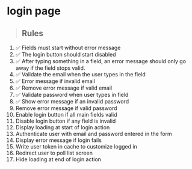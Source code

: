 # login page

> ## Rules
1. ✅ Fields must start without error message
2. ✅ The login button should start disabled
3. ✅ After typing something in a field, an error message should only go away if the field stops valid.
4. ✅ Validate the email when the user types in the field
5. ✅ Error message if invalid email
6. ✅ Remove error message if valid email
7. ✅ Validate password when user types in field
8. ✅ Show error message if an invalid password
9. Remove error message if valid password
10. Enable login button if all main fields valid
11. Disable login button if any field is invalid
12. Display loading at start of login action
13. Authenticate user with email and password entered in the form
14. Display error message if login fails
15. Write user token in cache to customize logged in
16. Redirect user to poll list screen
17. Hide loading at end of login action